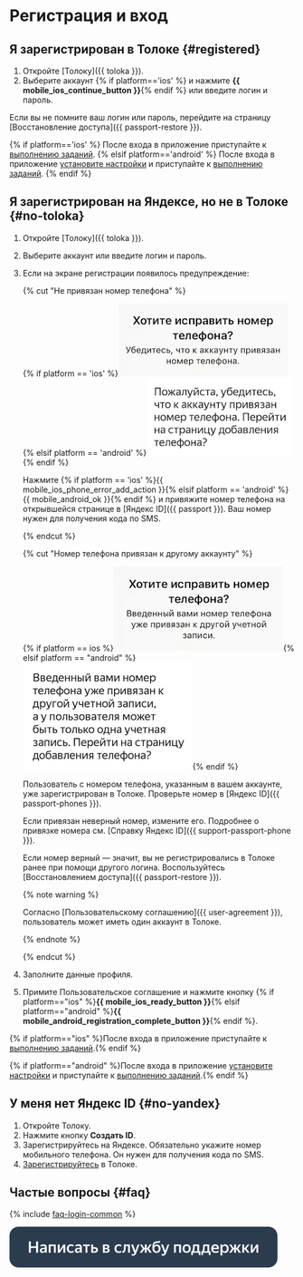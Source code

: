 # Регистрация и вход

## Я зарегистрирован в Толоке {#registered}

1. Откройте [Толоку]({{ toloka }}).
1. Выберите аккаунт {% if platform=='ios' %} и нажмите **{{ mobile_ios_continue_button }}**{% endif %} или введите логин и пароль.

Если вы не помните ваш логин или пароль, перейдите на страницу [Восстановление доступа]({{ passport-restore }}).

{% if platform=='ios' %}
После входа в приложение приступайте к [выполнению заданий](tasks.md).
{% elsif platform=='android' %}
После входа в приложение [установите настройки](settings.md) и приступайте к [выполнению заданий](tasks.md).
{% endif %}

## Я зарегистрирован на Яндексе, но не в Толоке {#no-toloka}

1. Откройте [Толоку]({{ toloka }}).
1. Выберите аккаунт или введите логин и пароль.
1. Если на экране регистрации появилось предупреждение:

    {% cut "Не привязан номер телефона" %}

	{% if platform == 'ios' %}![](assets/mail_warning_ios.png){% elsif platform == 'android' %}![](assets/mail_warning_android.png){% endif %}

    Нажмите {% if platform == 'ios' %}{{ mobile_ios_phone_error_add_action }}{% elsif platform == 'android' %}{{ mobile_android_ok }}{% endif %} и привяжите номер телефона на открывшейся странице в [Яндекс ID]({{ passport }}). Ваш номер нужен для получения кода по SMS.

	{% endcut %}

	{% cut "Номер телефона привязан к другому аккаунту" %}

	{% if platform == ios %}![](assets/phone_warning_ios.png){% elsif platform == "android" %}![](assets/phone_warning_android.png){% endif %}

    Пользователь с номером телефона, указанным в вашем аккаунте, уже зарегистрирован в Толоке. Проверьте номер в [Яндекс ID]({{ passport-phones }}).

    Если привязан неверный номер, измените его. Подробнее о привязке номера см. [Справку Яндекс ID]({{ support-passport-phone }}).

    Если номер верный — значит, вы не регистрировались в Толоке ранее при помощи другого логина. Воспользуйтесь [Восстановлением доступа]({{ passport-restore }}).

    {% note warning %}

    Согласно [Пользовательскому соглашению]({{ user-agreement }}), пользователь может иметь один аккаунт в Толоке.

    {% endnote %}

	{% endcut %}

1. Заполните данные профиля.

1. Примите Пользовательское соглашение и нажмите кнопку {% if platform=="ios" %}**{{ mobile_ios_ready_button }}**{% elsif platform=="android" %}**{{ mobile_android_registration_complete_button }}**{% endif %}.

{% if platform=="ios" %}После входа в приложение приступайте к [выполнению заданий](tasks.md).{% endif %}

{% if platform=="android" %}После входа в приложение [установите настройки](settings.md) и приступайте к [выполнению заданий](tasks.md).{% endif %}

## У меня нет Яндекс ID {#no-yandex}

1. Откройте Толоку.
1. Нажмите кнопку **Создать ID**.
1. Зарегистрируйтесь на Яндексе. Обязательно укажите номер мобильного телефона. Он нужен для получения кода по SMS.
1. [Зарегистрируйтесь](#no-toloka) в Толоке.


## Частые вопросы {#faq}

{% include [faq-login-common](_includes/register/id-faq/login-common.md) %}

[![](assets/buttons/contact-support.svg)](troubleshooting/troubleshooting.md#registration)

